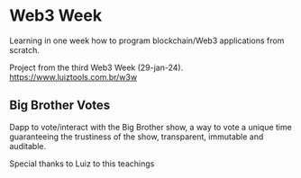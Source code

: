 # Web3 Week

Learning in one week how to program blockchain/Web3 applications from scratch.

Project from the third Web3 Week (29-jan-24). https://www.luiztools.com.br/w3w

## Big Brother Votes

Dapp to vote/interact with the Big Brother show, a way to vote a unique time guaranteeing the trustiness of the show, transparent, immutable and auditable.

Special thanks to Luiz to this teachings

